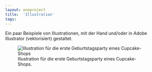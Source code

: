 ```yaml
---
layout: oneproject
title:  'Illustration'
tags:   
---
```


Ein paar Beispiele von Illustrationen, mit der Hand und/oder in Adobe Illustrator (vektorisiert) gestaltet.

<aside>

<figure>
  <img src="/assets{{ page.url }}illustration-01.jpg"
    srcset="/assets{{ page.url }}illustration-01_2x.jpg 2x"
    alt="Illustration für die erste Geburtstagsparty eines Cupcake-Shops">
  <figcaption>Illustration für die erste Geburtstagsparty eines Cupcake-Shops.</figcaption>
</figure>


</aside>
